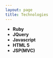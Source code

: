 ```yaml
---
layout: page
title: Technologies
---
```


>
- **Ruby**
- **JQuery**
- **Javascript**
- **HTML 5**
- **JSP(MVC)**
